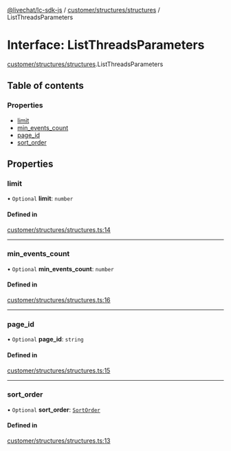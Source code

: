 [@livechat/lc-sdk-js](../README.md) / [customer/structures/structures](../modules/customer_structures_structures.md) / ListThreadsParameters

# Interface: ListThreadsParameters

[customer/structures/structures](../modules/customer_structures_structures.md).ListThreadsParameters

## Table of contents

### Properties

- [limit](customer_structures_structures.ListThreadsParameters.md#limit)
- [min\_events\_count](customer_structures_structures.ListThreadsParameters.md#min_events_count)
- [page\_id](customer_structures_structures.ListThreadsParameters.md#page_id)
- [sort\_order](customer_structures_structures.ListThreadsParameters.md#sort_order)

## Properties

### limit

• `Optional` **limit**: `number`

#### Defined in

[customer/structures/structures.ts:14](https://github.com/livechat/lc-sdk-js/blob/125a327/src/customer/structures/structures.ts#L14)

___

### min\_events\_count

• `Optional` **min\_events\_count**: `number`

#### Defined in

[customer/structures/structures.ts:16](https://github.com/livechat/lc-sdk-js/blob/125a327/src/customer/structures/structures.ts#L16)

___

### page\_id

• `Optional` **page\_id**: `string`

#### Defined in

[customer/structures/structures.ts:15](https://github.com/livechat/lc-sdk-js/blob/125a327/src/customer/structures/structures.ts#L15)

___

### sort\_order

• `Optional` **sort\_order**: [`SortOrder`](../enums/customer_structures_structures.SortOrder.md)

#### Defined in

[customer/structures/structures.ts:13](https://github.com/livechat/lc-sdk-js/blob/125a327/src/customer/structures/structures.ts#L13)
